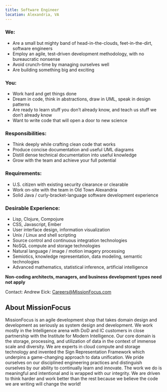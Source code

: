 ```yaml
---
title: Software Engineer
location: Alexandria, VA
---
```


### We:
* Are a small but mighty band of head-in-the-clouds, feet-in-the-dirt, software engineers
* Employ an agile, test-driven development methodology, with no bureaucratic nonsense
* Avoid crunch-time by managing ourselves well
* Are building something big and exciting

### You:
* Work hard and get things done
* Dream in code, think in abstractions, draw in UML, speak in design patterns
* Are ready to learn stuff you don’t already know, and teach us stuff we don’t already know
* Want to write code that will open a door to new science

### Responsibilities:
* Think deeply while crafting clean code that works
* Produce concise documentation and useful UML diagrams
* Distill dense technical documentation into useful knowledge
* Grow with the team and achieve your full potential

### Requirements:
* U.S. citizen with existing security clearance or clearable
* Work on-site with the team in Old Town Alexandria
* Solid Java / curly-bracket-language software development experience

### Desirable Experience:
* Lisp, Clojure, Compojure
* CSS, Javascript, Ember
* User interface design, information visualization
* Unix / Linux and shell scripting
* Source control and continuous integration technologies
* NoSQL compute and storage technologies
* Natural language / image / motion imagery processing
* Semiotics, knowledge representation, data modeling, semantic technologies
* Advanced mathematics, statistical inference, artificial intelligence &nbsp;

<strong>Non-coding architects, managers, and business development types need not apply</strong>

Contact: Andrew Eick: <a href="mailto:Careers@MissionFocus.com">Careers@MissionFocus.com</a>

## About MissionFocus

MissionFocus is an agile development shop that takes domain design and development as seriously as system design and development. We work mostly in the Intelligence arena with DoD and IC customers in close partnership with the Institute for Modern Intelligence. Our core domain is the storage, processing, and utilization of data in the context of immense scale and diversity. We are experts in cloud compute and storage technology and invented the Sign Representation Framework which underpins a game-changing approach to data unification. We pride ourselves on our disciplined engineering practices and distinguish ourselves by our ability to continually learn and innovate. The work we do is meaningful and intentional and is wrapped with our integrity. We are driven to think harder and work better than the rest because we believe the code we are writing will change the world!
